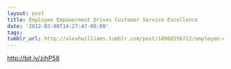```yaml
---
layout: post
title: Employee Empowerment Drives Customer Service Excellence
date: '2012-03-08T14:27:47-08:00'
tags: 
tumblr_url: http://alexhwilliams.tumblr.com/post/18966556722/employee-empowerment-drives-customer-service-excellence
---
```

<p><a href="http://bit.ly/zihP58">http://bit.ly/zihP58</a></p>
